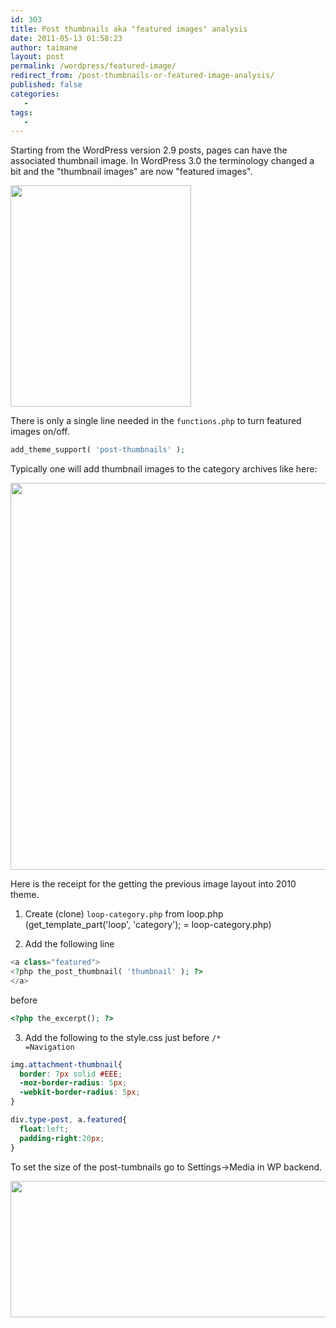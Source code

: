 ```yaml
---
id: 303
title: Post thumbnails aka "featured images" analysis
date: 2011-05-13 01:58:23
author: taimane
layout: post
permalink: /wordpress/featured-image/
redirect_from: /post-thumbnails-or-featured-image-analysis/
published: false
categories:
   -
tags:
   -
---
```

Starting from the WordPress version 2.9 posts, pages can have the associated thumbnail image. In WordPress 3.0 the terminology changed a bit and the "thumbnail images" are now "featured images".


<img class="alignnone size-full wp-image-305" title="featuredimage" src="https://programming-review.com/wp-content/uploads/2011/05/featuredimage.png" alt="" width="289" height="354" />



There is only a single line needed in the `functions.php` to turn featured images on/off.

```php
add_theme_support( 'post-thumbnails' );
```
Typically one will add thumbnail images to the category archives like here:

<img src="https://programming-review.com/wp-content/uploads/2011/05/addingcategorythumbnails.png" alt="" title="addingcategorythumbnails" width="731" height="619" class="alignnone size-full wp-image-311" />


Here is the receipt for the getting the previous image layout into 2010 theme.

1. Create (clone) `loop-category.php` from loop.php
(get_template_part('loop', 'category'); = loop-category.php) 

2. Add the following line 

```php
<a class="featured">
<?php the_post_thumbnail( 'thumbnail' ); ?>
</a>
```

before 
```php
<?php the_excerpt(); ?>
```



3. Add the following to the style.css just before <code>/* =Navigation</code>

```css
img.attachment-thumbnail{
  border: 7px solid #EEE;
  -moz-border-radius: 5px;
  -webkit-border-radius: 5px;
}

div.type-post, a.featured{
  float:left;
  padding-right:20px;
}
```
To set the size of the post-tumbnails go to Settings->Media in WP backend.

<img src="https://programming-review.com/wp-content/uploads/2011/05/settings-media.png" alt="" title="settings-media" width="733" height="218" class="alignnone size-full wp-image-309" />

